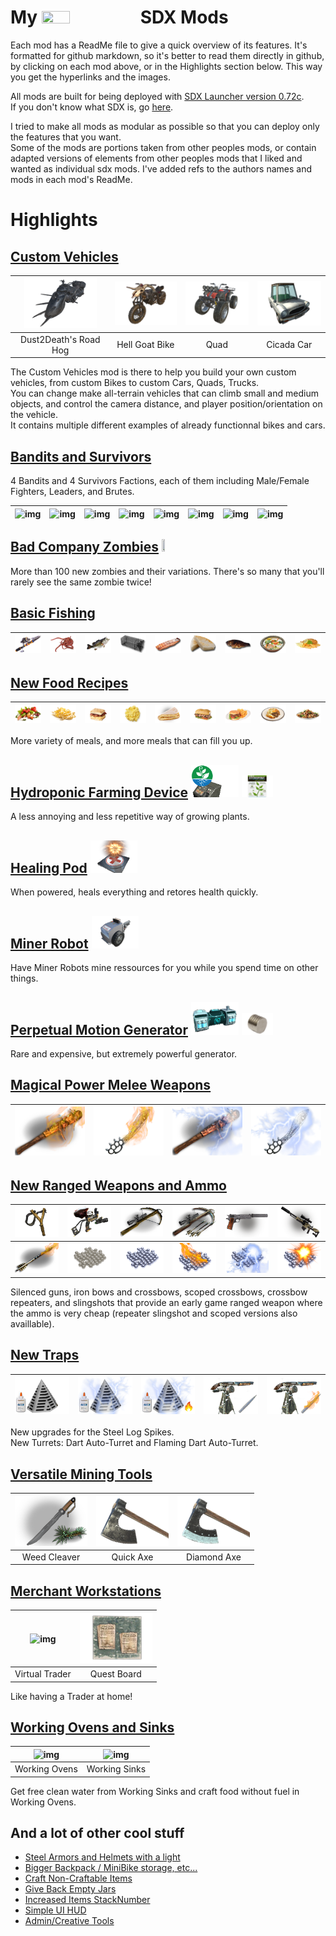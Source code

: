<!--Read this in github to have all the visuals and formatting: https://github.com/manux32/7dtdSdxMods-->
# My <img src="https://manux32.github.io/7dtd_miscImages/7dtd_logo_small.png" width="30%" height="30%"> SDX Mods


Each mod has a ReadMe file to give a quick overview of its features. It's formatted for github markdown, so it's better to read them directly in github, by clicking on each mod above, or in the Highlights section below. This way you get the hyperlinks and the images.  


All mods are built for being deployed with [SDX Launcher version 0.72c](https://github.com/SphereII/SDXWorkshop/blob/master/SDX0.7.2c.zip).  
If you don't know what SDX is, go [here](https://7daystodie.com/forums/showthread.php?72888-7D2D-SDX-Tutorials-and-Modding-Kit).  

I tried to make all mods as modular as possible so that you can deploy only the features that you want.  
Some of the mods are portions taken from other peoples mods, or contain adapted versions of elements from other peoples mods that I liked and wanted as individual sdx mods. I've added refs to the authors names and mods in each mod's ReadMe.

# Highlights

## [Custom Vehicles](Manux_CustomVehicles)  
| ![img](Manux_CustomVehicles/Icons/roadHogChassis.png) | ![img](Manux_CustomVehicles/Icons/hellGoatBikeChassis.png) | ![img](Manux_CustomVehicles/Icons/quadChassis.png) | ![img](Manux_CustomVehicles/Icons/cicadaCarChassis.png) |
|:---:|:---:|:---:|:---:|  
| Dust2Death's Road Hog | Hell Goat Bike | Quad | Cicada Car |

The Custom Vehicles mod is there to help you build your own custom vehicles, from custom Bikes to custom Cars, Quads, Trucks.  
You can change make all-terrain vehicles that can climb small and medium objects, and control the camera distance, and player position/orientation on the vehicle.  
It contains multiple different examples of already functionnal bikes and cars.

## [Bandits and Survivors](Manux_SurvivorsAndBandits)  
4 Bandits and 4 Survivors Factions, each of them including Male/Female Fighters, Leaders, and Brutes.  

| ![img](https://manux32.github.io/7dtd_SurvivorsAndBanditsModImages/AdventurerMaleWarm.jpg) | ![img](https://manux32.github.io/7dtd_SurvivorsAndBanditsModImages/HillbillyMaleWarm.jpg) | ![img](https://manux32.github.io/7dtd_SurvivorsAndBanditsModImages/RastaMaleWarm.jpg) | ![img](https://manux32.github.io/7dtd_SurvivorsAndBanditsModImages/RebelTeenGirlWarm.jpg) | ![img](https://manux32.github.io/7dtd_SurvivorsAndBanditsModImages/PunkMaleWarm.jpg) | ![img](https://manux32.github.io/7dtd_SurvivorsAndBanditsModImages/NaziMaleWarm.jpg) | ![img](https://manux32.github.io/7dtd_SurvivorsAndBanditsModImages/BarbarianMaleWarm.jpg) | ![img](https://manux32.github.io/7dtd_SurvivorsAndBanditsModImages/ClownMaleWarm.jpg) |
|:---:|:---:|:---:|:---:|:---:|:---:|:---:|:---:|  

## [Bad Company Zombies](Manux_BadCompanyZombies) <img src="https://manux32.github.io/7dtd_miscImages/BadCompanyZombies_logo.jpg" width="10%" height="10%">  
More than 100 new zombies and their variations. There's so many that you'll rarely see the same zombie twice!

## [Basic Fishing](Manux_BasicFishing)  
| ![Fishing Rod](Manux_BasicFishing/Icons/fishingRod.png) | ![Fish Bait](Manux_BasicFishing/Icons/fishBait.png) | ![Raw Fish](Manux_BasicFishing/Icons/rawFish.png) | ![Fishing Trap](Manux_BasicFishing/Icons/fishingTrap.png) | ![Grilled Fish](Manux_BasicFishing/Icons/grilledFish.png) | ![Boiled Fish](Manux_BasicFishing/Icons/boiledFish.png) | ![Charred Fish](Manux_BasicFishing/Icons/charredFish.png) | ![Fish Stew](Manux_BasicFishing/Icons/fishStew.png) | ![Fish And Chips](Manux_BasicFishing/Icons/fishAndChips.png) |
|:---:|:---:|:---:|:---:|:---:|:---:|:---:|:---:|:---:|

## [New Food Recipes](Manux_FoodRecipes)  
| ![img](Manux_FoodRecipes/Icons/assortedVegetables.png) | ![img](Manux_FoodRecipes/Icons/rawPasta.png) | ![img](Manux_FoodRecipes/Icons/baconEggSandwich.png) | ![img](Manux_FoodRecipes/Icons/scrambledEggs.png) | ![img](Manux_FoodRecipes/Icons/Omelet.png) | ![img](Manux_FoodRecipes/Icons/steakSandwich.png) | ![img](Manux_FoodRecipes/Icons/burgerAndFries.png) | ![img](Manux_FoodRecipes/Icons/sheperdsPie.png) | ![img](Manux_FoodRecipes/Icons/padThai.png) |
|:---:|:---:|:---:|:---:|:---:|:---:|:---:|:---:|:---:|  

More variety of meals, and more meals that can fill you up.

## [Hydroponic Farming Device](Manux_HydroponicFarm)  [<img src="Manux_HydroponicFarm/Icons/hydroponicFarmPower.png" width="15%" height="15%">](Manux_HydroponicFarm)  [<img src="Manux_HydroponicFarm/Icons/hydroponicsBook.png" width="10%" height="10%">](Manux_HydroponicFarm)  
A less annoying and less repetitive way of growing plants.

## [Healing Pod](Manux_HealingPod)  [<img src="Manux_HealingPod/Icons/healingPod.png" width="15%" height="15%">](Manux_HealingPod)  
When powered, heals everything and retores health quickly.

## [Miner Robot](Manux_MinerRobot)  [<img src="Manux_MinerRobot/Icons/minerGeneric.png" width="15%" height="15%">](Manux_MinerRobot)  
Have Miner Robots mine ressources for you while you spend time on other things.

## [Perpetual Motion Generator](Manux_PerpetualMotionGenerator)  [<img src="Manux_PerpetualMotionGenerator/Icons/perpetualMotionGenerator.png" width="15%" height="15%">](Manux_PerpetualMotionGenerator)  [<img src="Manux_PerpetualMotionGenerator/Icons/perpetualMotionGeneratorMagnet.png" width="10%" height="10%">](Manux_PerpetualMotionGenerator)  
Rare and expensive, but extremely powerful generator.

## [Magical Power Melee Weapons](Manux_MeleeWeapons)  
| ![img](Manux_MeleeWeapons/Icons/flamingClubSpiked.png) | ![img](Manux_MeleeWeapons/Icons/flamingMachete.png) | ![img](Manux_MeleeWeapons/Icons/lightningClubSpiked.png) | ![img](Manux_MeleeWeapons/Icons/lightningMachete.png) |
|:---:|:---:|:---:|:---:| 

## [New Ranged Weapons and Ammo](Manux_RangedWeapons)  
| ![img](Manux_RangedWeapons/Icons/slingshot.png) | ![img](Manux_RangedWeapons/Icons/slingshotRepeaterHPScope.png) | ![img](Manux_RangedWeapons/Icons/crossbowHPScope.png) | ![img](Manux_RangedWeapons/Icons/crossbowRepeaterHPScope.png) | ![img](Manux_RangedWeapons/Icons/gunPistolSilenced.png) | ![img](Manux_RangedWeapons/Icons/SilencedSniper.png) |
|:---:|:---:|:---:|:---:|:---:|:---:|
| ![img](Manux_RangedWeapons/Icons/flamingCrossbowBolt.png) | ![img](Manux_RangedWeapons/Icons/slingshotRockAmmo.png) | ![img](Manux_RangedWeapons/Icons/slingshotSteelAmmo.png) | ![img](Manux_RangedWeapons/Icons/flamingSlingshotAmmo.png) | ![img](Manux_RangedWeapons/Icons/shockingSlingshotAmmo.png) | ![img](Manux_RangedWeapons/Icons/explodingSlingshotAmmo.png) |  

Silenced guns, iron bows and crossbows, scoped crossbows, crossbow repeaters, and slingshots that provide an early game ranged weapon where the ammo is very cheap (repeater slingshot and scoped versions also availlable). 

## [New Traps](Manux_Traps)  
| ![img](Manux_Traps/Icons/trapAdhesiveSteelSpike.png) | ![img](Manux_Traps/Icons/trapAdhesiveElectricSteelSpike.png) | ![img](Manux_Traps/Icons/trapAdhesiveElectricSteelFireSpike.png) | ![img](Manux_Traps/Icons/trapDartAutoTurret.png) | ![img](Manux_Traps/Icons/trapFlamingDartAutoTurret.png) |
|:---:|:---:|:---:|:---:|:---:|  

New upgrades for the Steel Log Spikes.  
New Turrets: Dart Auto-Turret and Flaming Dart Auto-Turret.

## [Versatile Mining Tools](Manux_MiningTools)  
| ![img](Manux_MiningTools/Icons/weedCleaver.png) | ![img](Manux_MiningTools/Icons/quickaxe.png) | ![img](Manux_MiningTools/Icons/diamondaxe.png) |
|:---:|:---:|:---:|
| Weed Cleaver | Quick Axe | Diamond Axe |  

## [Merchant Workstations](Manux_MerchantWorkstations)  
| ![img](https://manux32.github.io/7dtd_miscImages/traderVendingMachine.png) | ![img](Manux_MerchantWorkstations/Icons/workstationQuest.png) | 
|:---:|:---:|
| Virtual Trader | Quest Board |  

Like having a Trader at home!

## [Working Ovens and Sinks](Manux_WorkingOvenAndSink)  
| ![img](https://manux32.github.io/7dtd_miscImages/oven.png) | ![img](https://manux32.github.io/7dtd_miscImages/sink.png) | 
|:---:|:---:|
| Working Ovens | Working Sinks |  

Get free clean water from Working Sinks and craft food without fuel in Working Ovens.

## And a lot of other cool stuff
- [Steel Armors and Helmets with a light](Manux_ArmorsAndClothing)
- [Bigger Backpack / MiniBike storage, etc...](Manux_BiggerBackPackMiniBikeContainersCraftingSlots)
- [Craft Non-Craftable Items](Manux_CraftNonCraftableItems)
- [Give Back Empty Jars](Manux_GiveBackEmptyJars)
- [Increased Items StackNumber](Manux_IncreasedItemsStackNumber)
- [Simple UI HUD](Manux_SimpleUI_HUD)
- [Admin/Creative Tools](Manux_AdminTools)

